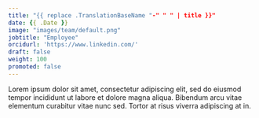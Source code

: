 ```yaml
---
title: "{{ replace .TranslationBaseName "-" " " | title }}"
date: {{ .Date }}
image: "images/team/default.png"
jobtitle: "Employee"
orcidurl: 'https://www.linkedin.com/'
draft: false
weight: 100
promoted: false
---
```


Lorem ipsum dolor sit amet, consectetur adipiscing elit, sed do eiusmod tempor incididunt ut labore et dolore magna aliqua. Bibendum arcu vitae elementum curabitur vitae nunc sed. Tortor at risus viverra adipiscing at in.
